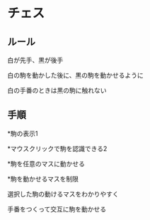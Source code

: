 # チェス
## ルール

白が先手、黒が後手

白の駒を動かした後に、黒の駒を動かせるように

白の手番のときは黒の駒に触れない




## 手順

*駒の表示1

*マウスクリックで駒を認識できる2

*駒を任意のマスに動かせる

*駒を動かせるマスを制限

選択した駒の動けるマスをわかりやすく

手番をつくって交互に駒を動かせる

